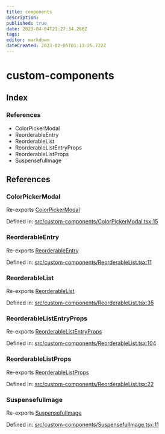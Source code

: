 ```yaml
---
title: components
description: 
published: true
date: 2023-04-04T21:27:34.266Z
tags: 
editor: markdown
dateCreated: 2023-02-05T01:13:25.722Z
---
```


# custom-components

## Index

### References

- ColorPickerModal
- ReorderableEntry
- ReorderableList
- ReorderableListEntryProps
- ReorderableListProps
- SuspensefulImage

## References

### ColorPickerModal

Re-exports [ColorPickerModal](ColorPickerModal#colorpickermodal)

Defined in:  [src/custom-components/ColorPickerModal.tsx:15](https://github.com/SteamDeckHomebrew/decky-frontend-lib/blob/-/src/custom-components/ColorPickerModal.tsx#L15)

### ReorderableEntry

Re-exports [ReorderableEntry](ReorderableList#reorderableentry)

Defined in:  [src/custom-components/ReorderableList.tsx:11](https://github.com/SteamDeckHomebrew/decky-frontend-lib/blob/-/src/custom-components/ReorderableList.tsx#L11)

### ReorderableList

Re-exports [ReorderableList](ReorderableList#reorderablelist)

Defined in:  [src/custom-components/ReorderableList.tsx:35](https://github.com/SteamDeckHomebrew/decky-frontend-lib/blob/-/src/custom-components/ReorderableList.tsx#L35)

### ReorderableListEntryProps

Re-exports [ReorderableListEntryProps](ReorderableList#reorderablelistentryprops)

Defined in:  [src/custom-components/ReorderableList.tsx:104](https://github.com/SteamDeckHomebrew/decky-frontend-lib/blob/-/src/custom-components/ReorderableList.tsx#L104)

### ReorderableListProps

Re-exports [ReorderableListProps](ReorderableList#reorderablelistprops)

Defined in:  [src/custom-components/ReorderableList.tsx:22](https://github.com/SteamDeckHomebrew/decky-frontend-lib/blob/-/src/custom-components/ReorderableList.tsx#L22)

### SuspensefulImage

Re-exports [SuspensefulImage](SuspensefulImage#suspensefulimage)

Defined in:  [src/custom-components/SuspensefulImage.tsx:11](https://github.com/SteamDeckHomebrew/decky-frontend-lib/blob/-/src/custom-components/SuspensefulImage.tsx#L11)
